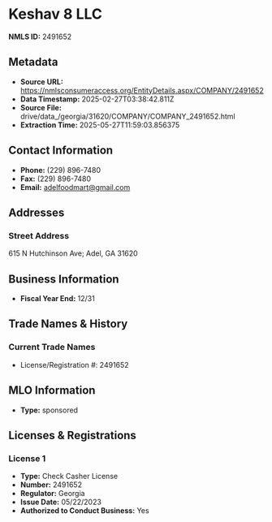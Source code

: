 # Keshav 8 LLC

**NMLS ID:** 2491652

## Metadata
- **Source URL:** https://nmlsconsumeraccess.org/EntityDetails.aspx/COMPANY/2491652
- **Data Timestamp:** 2025-02-27T03:38:42.811Z
- **Source File:** drive/data_/georgia/31620/COMPANY/COMPANY_2491652.html
- **Extraction Time:** 2025-05-27T11:59:03.856375

## Contact Information
- **Phone:** (229) 896-7480
- **Fax:** (229) 896-7480
- **Email:** adelfoodmart@gmail.com

## Addresses
### Street Address
615 N Hutchinson Ave; Adel, GA 31620

## Business Information
- **Fiscal Year End:** 12/31

## Trade Names & History
### Current Trade Names
- License/Registration #: 2491652

## MLO Information
- **Type:** sponsored

## Licenses & Registrations

### License 1
- **Type:** Check Casher License
- **Number:** 2491652
- **Regulator:** Georgia
- **Issue Date:** 05/22/2023
- **Authorized to Conduct Business:** Yes
